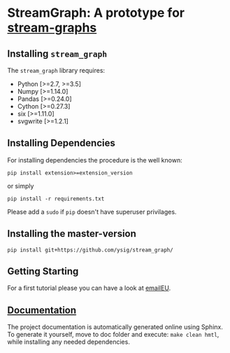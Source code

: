 # StreamGraph: A prototype for [stream-graphs](https://hal.archives-ouvertes.fr/hal-01665084)



Installing `stream_graph`
-------------------------

The `stream_graph` library requires:

* Python [>=2.7, >=3.5]
* Numpy [>=1.14.0]
* Pandas [>=0.24.0]
* Cython [>=0.27.3]
* six [>=1.11.0]
* svgwrite [>=1.2.1]

Installing Dependencies
-----------------------

For installing dependencies the procedure is the well known:

```shell
pip install extension>=extension_version
```

or simply

```shell
pip install -r requirements.txt
```
Please add a `sudo` if `pip` doesn't have superuser privilages.


Installing the master-version
-----------------------------

```shell
pip install git+https://github.com/ysig/stream_graph/
```


Getting Starting
----------------

For a first tutorial please you can have a look at [emailEU](https://nbviewer.jupyter.org/github/ysig/stream_graph/blob/master/tutorials/emailEU/email-Eu.ipynb).

[Documentation](https://ysig.github.io/stream_graph/doc/)
----------------------------------------------------------

The project documentation is automatically generated online using Sphinx.
To generate it yourself, move to doc folder and execute: `make clean hmtl`, while installing any needed dependencies.
